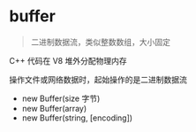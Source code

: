 # buffer

> 二进制数据流，类似整数数组，大小固定

C++ 代码在 V8 堆外分配物理内存

操作文件或网络数据时，起始操作的是二进制数据流

- new Buffer(size 字节)
- new Buffer(array)
- new Buffer(string, [encoding])
